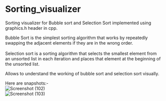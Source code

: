 # Sorting_visualizer

Sorting visualizer for Bubble sort and Selection Sort implemented using graphics.h header in cpp.

Bubble Sort is the simplest sorting algorithm that works by repeatedly swapping the adjacent elements if they are in the wrong order.
<br>
<br>
Selection sort is a sorting algorithm that selects the smallest element from an unsorted list in each iteration and places that element at the beginning of the unsorted list.
<br>

Allows to understand the working of bubble sort and selection sort visually.

Here are snapshots:-
<br>
![Screenshot (102)](https://github.com/OmSky1/Sorting_visualizer/assets/119601753/082854f7-ba53-4d85-ae38-68faa2d81bac)
<br>
![Screenshot (103)](https://github.com/OmSky1/Sorting_visualizer/assets/119601753/9a18affd-4a2b-4b51-9318-f03a509db635)

